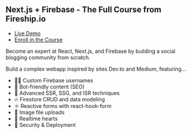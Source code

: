 ## Next.js + Firebase - The Full Course from Fireship.io

- [Live Demo](https://next.fireship.io/)
- [Enroll in the Course](https://fireship.io/courses/react-next-firebase/)

Become an expert at React, Next.js, and Firebase by building a social blogging community from scratch.

Build a complex webapp inspired by sites Dev.to and Medium, featuring...

- 👨‍🎤 Custom Firebase usernames
- 📰 Bot-friendly content (SEO)
- 🦾 Advanced SSR, SSG, and ISR techniques
- 🔥 Firestore CRUD and data modeling
- ⚛️ Reactive forms with react-hook-form
- 📂 Image file uploads
- 💞 Realtime hearts
- 🚀 Security & Deployment
